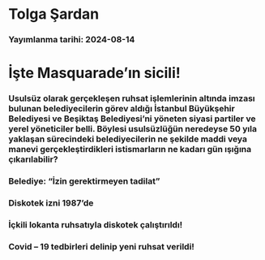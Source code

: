 # Tolga Şardan

### Yayımlanma tarihi: 2024-08-14

# İşte Masquarade’ın sicili!


### Usulsüz olarak gerçekleşen ruhsat işlemlerinin altında imzası bulunan belediyecilerin görev aldığı İstanbul Büyükşehir Belediyesi ve Beşiktaş Belediyesi’ni yöneten siyasi partiler ve yerel yöneticiler belli. Böylesi usulsüzlüğün neredeyse 50 yıla yaklaşan sürecindeki belediyecilerin ne şekilde maddi veya manevi gerçekleştirdikleri istismarların ne kadarı gün ışığına çıkarılabilir?


### Belediye: “İzin gerektirmeyen tadilat”


### Diskotek izni 1987’de


### İçkili lokanta ruhsatıyla diskotek çalıştırıldı!


### Covid – 19 tedbirleri delinip yeni ruhsat verildi!

